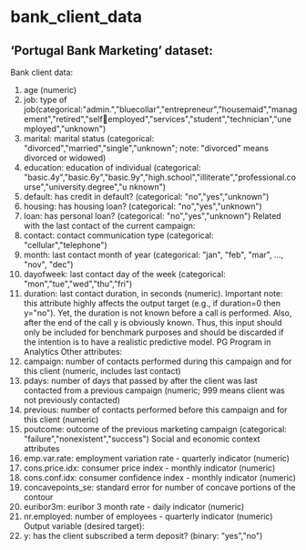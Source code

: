 # bank_client_data

## ‘Portugal Bank Marketing’ dataset:

Bank client data:

1) age (numeric)
2) job: type of 
job(categorical:"admin.","bluecollar","entrepreneur","housemaid","management","retired","selfemployed","services","student","technician","unemployed","unknown")
3) marital: marital status (categorical: "divorced","married","single","unknown"; note: "divorced" 
means divorced or widowed)
4) education: education of individual (categorical: 
"basic.4y","basic.6y","basic.9y","high.school","illiterate","professional.course","university.degree","u
nknown")
5) default: has credit in default? (categorical: "no","yes","unknown")
6) housing: has housing loan? (categorical: "no","yes","unknown")
7) loan: has personal loan? (categorical: "no","yes","unknown")
Related with the last contact of the current campaign:
8) contact: contact communication type (categorical: "cellular","telephone")
9) month: last contact month of year (categorical: "jan", "feb", "mar", …, "nov", "dec")
10) dayofweek: last contact day of the week (categorical: "mon","tue","wed","thu","fri")
11) duration: last contact duration, in seconds (numeric). Important note: this attribute highly 
affects the output target (e.g., if duration=0 then y="no"). Yet, the duration is not known before a call 
is performed. Also, after the end of the call y is obviously known. Thus, this input should only be 
included for benchmark purposes and should be discarded if the intention is to have a realistic 
predictive model.
PG Program in Analytics
Other attributes:
12) campaign: number of contacts performed during this campaign and for this client (numeric, 
includes last contact)
13) pdays: number of days that passed by after the client was last contacted from a previous 
campaign (numeric; 999 means client was not previously contacted)
14) previous: number of contacts performed before this campaign and for this client (numeric)
15) poutcome: outcome of the previous marketing campaign (categorical: 
"failure","nonexistent","success")
Social and economic context attributes
16) emp.var.rate: employment variation rate - quarterly indicator (numeric)
17) cons.price.idx: consumer price index - monthly indicator (numeric)
18) cons.conf.idx: consumer confidence index - monthly indicator (numeric)
19) concavepoints_se: standard error for number of concave portions of the contour
20) euribor3m: euribor 3 month rate - daily indicator (numeric)
21) nr.employed: number of employees - quarterly indicator (numeric)
Output variable (desired target):
22) y: has the client subscribed a term deposit? (binary: "yes","no")
